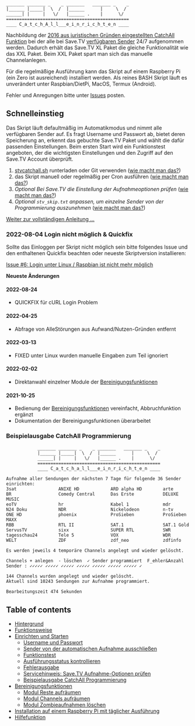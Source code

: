     _______ _______ _    _ _______   _______ _    _
    |______ |_____|  \  /  |______      |     \  /
    ______| |     |   \/   |______ .    |      \/  
    ===============================================
    ____ C_a_t_c_h_A_l_l___e_i_n_r_i_c_h_t_e_n ____

Nachbildung der [2016 aus juristischen Gründen eingestellten CatchAll Funktion](https://tv-forum.info/viewtopic.php?f=33&t=619) bei der alle bei Save.TV [verfügbaren Sender](https://hilfe.save.tv/Knowledgebase/50080/Senderliste) 24/7 aufgenommen werden. Dadurch erhält das Save.TV XL Paket die gleiche Funktionalität wie das XXL Paket. Beim XXL Paket spart man sich das manuelle Channelanlegen.

Für die regelmäßige Ausführung kann das Skript auf einem Raspberry Pi (ein Zero ist ausreichend) installiert werden. Als reines BASH Skript läuft es unverändert unter Raspbian/DietPi, MacOS, Termux (Android).

Fehler und Anregungen bitte unter [Issues](https://github.com/einstweilen/stv-catchall/issues) posten.

## Schnelleinstieg
Das Skript läuft defaultmäßig im Automatikmodus und nimmt alle verfügbaren Sender auf. Es fragt Username und Passwort ab, bietet deren Speicherung an, erkennt das gebuchte Save.TV Paket und wählt die dafür passenden Einstellungen. Beim ersten Start wird ein Funktionstest angeboten, der die wichtigsten Einstellungen und den Zugriff auf den Save.TV Account überprüft.
1. [stvcatchall.sh](https://raw.githubusercontent.com/einstweilen/stv-catchall/master/stvcatchall.sh) runterladen oder Git verwenden ([wie macht man das?](README-ext.md#einmaliger-download))
2. das Skript manuell oder regelmäßig per Cron ausführen ([wie macht man das?](README-ext.md#t%C3%A4gliche-ausf%C3%BChrung-einrichten))
3. *Optional Bei Save.TV die Einstellung der Aufnahmeoptionen prüfen* ([wie macht man das?](README-ext.md#servicehinweis-savetv-aufnahme-optionen-pr%C3%BCfen))
4. *Optional `stv_skip.txt` anpassen, um einzelne Sender von der Programmierung auszunehmen* ([wie macht man das?](README-ext.md#sender-von-der-automatischen-aufnahme-ausschlie%C3%9Fen))

[Weiter zur vollständigen Anleitung ...](README-ext.md#table-of-contents)

### 2022-08-04 Login nicht möglich & Quickfix
Sollte das Einloggen per Skript nicht möglich sein bitte folgendes Issue und den enthaltenen Quickfix beachten oder neueste Skriptversion installieren:

[Issue #6: Login unter Linux / Raspbian ist nicht mehr möglich](https://github.com/einstweilen/stv-catchall/issues/6)

**Neueste Änderungen**
#### 2022-08-24
  * QUICKFIX für cURL Login Problem
#### 2022-04-25
  * Abfrage von AlleStörungen aus Aufwand/Nutzen-Gründen entfernt
#### 2022-03-13
  * FIXED unter Linux wurden manuelle Eingaben zum Teil ignoriert
#### 2022-02-02
  * Direktanwahl einzelner Module der [Bereinigungsfunktionen](README-ext.md#bereinigungsfunktionen)
#### 2021-10-25
  * Bedienung der [Bereinigungsfunktionen](README-ext.md#bereinigungsfunktionen) vereinfacht, Abbruchfunktion ergänzt
  * Dokumentation der Bereinigungsfunktionen überarbeitet

  
### Beispielausgabe CatchAll Programmierung
                _______ _______ _    _ _______   _______ _    _
                |______ |_____|  \  /  |______      |     \  /
                ______| |     |   \/   |______ .    |      \/ 
                ===============================================
                ____ C_a_t_c_h_a_l_l___e_i_n_r_i_c_h_t_e_n ____
		
	Aufnahme aller Sendungen der nächsten 7 Tage für folgende 36 Sender einrichten:
	3sat                ANIXE HD            ARD alpha HD        arte               
	BR                  Comedy Central      Das Erste           DELUXE MUSIC       
	eoTV                hr                  Kabel 1             mdr                
	N24 Doku            NDR                 Nickelodeon         n-tv               
	ONE HD              phoenix             ProSieben           ProSieben MAXX     
	RBB                 RTL II              SAT.1               SAT.1 Gold         
	ServusTV            sixx                SUPER RTL           SWR                
	tagesschau24        Tele 5              VOX                 WDR                
	WELT                ZDF                 zdf_neo             zdfinfo            
                                                                               
	Es werden jeweils 4 temporäre Channels angelegt und wieder gelöscht.
    
    Channels + anlegen  - löschen  ✓ Sender programmiert  F_ehler&Anzahl
    Sender : ✓✓✓✓✓ ✓✓✓✓✓ ✓✓✓✓✓ ✓✓✓✓✓ ✓✓✓✓✓ ✓✓✓✓✓ ✓✓✓✓✓ ✓ 

    144 Channels wurden angelegt und wieder gelöscht.
    Aktuell sind 10243 Sendungen zur Aufnahme programmiert.

    Bearbeitungszeit 474 Sekunden
## Table of contents
  * [Hintergrund](README-ext.md#hintergrund)
  * [Funktionsweise](README-ext.md#funktionsweise)
  * [Einrichten und Starten](README-ext.md#einrichten-und-starten)
    + [Username und Passwort](README-ext.md#username-und-passwort)
    + [Sender von der automatischen Aufnahme ausschließen](README-ext.md#sender-von-der-automatischen-aufnahme-ausschlie%C3%9Fen)
    + [Funktionstest](README-ext.md#funktionstest)
    + [Ausführungsstatus kontrollieren](README-ext.md#ausf%C3%BChrungsstatus-kontrollieren)
    + [Fehlerausgabe](README-ext.md#fehler-w%C3%A4hrend-der-skriptausf%C3%BChrung)
    + [Servicehinweis: Save.TV Aufnahme-Optionen prüfen](README-ext.md#servicehinweis-savetv-aufnahme-optionen-pr%C3%BCfen)
    + [Beispielausgabe CatchAll Programmierung](README-ext.md#beispielausgabe-catchall-programmierung)
  * [Bereinigungsfunktionen](README-ext.md#bereinigungsfunktionen)
    + [Modul Reste aufräumen](README-ext.md#modul-reste-aufr%C3%A4umen)
    + [Modul Channels aufräumen](README-ext.md#modul-channels-aufr%C3%A4umen)
    + [Modul Zombieaufnahmen löschen](README-ext.md#modul-zombieaufnahmen-l%C3%B6schen)
  * [Installation auf einem Raspberry Pi mit täglicher Ausführung](README-ext.md#installation-auf-einem-raspberry-pi-mit-t%C3%A4glicher-ausf%C3%BChrung)
  * [Hilfefunktion](README-ext.md#hilfefunktion)
